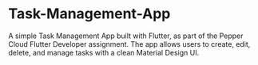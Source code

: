 # Task-Management-App
A simple Task Management App built with Flutter, as part of the Pepper Cloud Flutter Developer assignment. The app allows users to create, edit, delete, and manage tasks with a clean Material Design UI.

